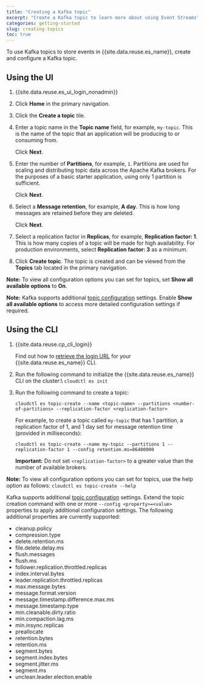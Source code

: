 ```yaml
---
title: "Creating a Kafka topic"
excerpt: "Create a Kafka topic to learn more about using Event Streams"
categories: getting-started
slug: creating-topics
toc: true
---
```


To use Kafka topics to store events in {{site.data.reuse.es_name}}, create and configure a Kafka topic.

## Using the UI

1. {{site.data.reuse.es_ui_login_nonadmin}}
2. Click **Home** in the primary navigation.
3. Click the **Create a topic** tile.
4. Enter a topic name in the **Topic name** field, for example, `my-topic`.
   This is the name of the topic that an application will be producing to or consuming from.

   Click **Next**.
5. Enter the number of **Partitions**, for example, `1`.
   Partitions are used for scaling and distributing topic data across the Apache Kafka brokers.
   For the purposes of a basic starter application, using only 1 partition is sufficient.

   Click **Next**.
6. Select a **Message retention**,  for example,  **A day**.
   This is how long messages are retained before they are deleted.

   Click **Next**.
7. Select a replication factor in **Replicas**,  for example, **Replication factor: 1**.
   This is how many copies of a topic will be made for high availability. For production environments, select **Replication factor: 3** as a minimum.

8. Click **Create topic**. The topic is created and can be viewed from the **Topics** tab located in the primary navigation.

**Note:** To view all configuration options you can set for topics, set **Show all available options** to **On**.

**Note:** Kafka supports additional [topic configuration](https://kafka.apache.org/32/documentation/#topicconfigs) settings. Enable **Show all available options** to access more detailed configuration settings if required.

## Using the CLI

1. {{site.data.reuse.cp_cli_login}}

   Find out how to [retrieve the login URL](../logging-in) for your {{site.data.reuse.es_name}} CLI.

2. Run the following command to initialize the {{site.data.reuse.es_name}} CLI on the cluster:\\
   `cloudctl es init`
   
3. Run the following command to create a topic:

   `cloudctl es topic-create --name <topic-name> --partitions <number-of-partitions> --replication-factor <replication-factor>`

   For example, to create a topic called `my-topic` that has 1 partition, a replication factor of 1, and 1 day set for message retention time (provided in milliseconds):

   `cloudctl es topic-create --name my-topic --partitions 1 --replication-factor 1 --config retention.ms=86400000`

   **Important:** Do not set `<replication-factor>` to a greater value than the number of available brokers.


**Note:** To view all configuration options you can set for topics, use the help option as follows: `cloudctl es topic-create --help`

Kafka supports additional [topic configuration](https://kafka.apache.org/32/documentation/#topicconfigs) settings. Extend the topic creation command with one or more `--config <property>=<value>` properties to apply additional configuration settings. The following additional properties are currently supported:

* cleanup.policy
* compression.type
* delete.retention.ms
* file.delete.delay.ms
* flush.messages
* flush.ms
* follower.replication.throttled.replicas
* index.interval.bytes
* leader.replication.throttled.replicas
* max.message.bytes
* message.format.version
* message.timestamp.difference.max.ms
* message.timestamp.type
* min.cleanable.dirty.ratio
* min.compaction.lag.ms
* min.insync.replicas
* preallocate
* retention.bytes
* retention.ms
* segment.bytes
* segment.index.bytes
* segment.jitter.ms
* segment.ms
* unclean.leader.election.enable

